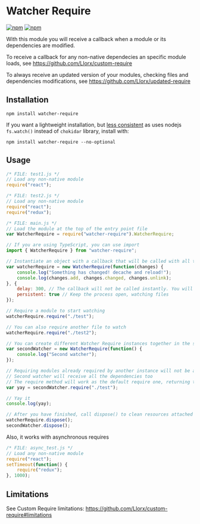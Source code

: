 # Watcher Require

[![npm](https://img.shields.io/npm/v/watcher-require.svg)](https://www.npmjs.com/package/watcher-require) [![npm](https://img.shields.io/npm/dm/watcher-require.svg)](https://www.npmjs.com/package/watcher-require)

With this module you will receive a callback when a module or its dependencies are modified.

To receive a callback for any non-native dependecies an specific module loads, see https://github.com/Llorx/custom-require

To always receive an updated version of your modules, checking files and dependencies modifications, see https://github.com/Llorx/updated-require

## Installation

`npm install watcher-require`

If you want a lightweight installation, but [less consistent](https://nodejs.org/docs/latest/api/fs.html#fs_fs_watch_filename_options_listener) as uses nodejs `fs.watch()` instead of `chokidar` library, install with:

`npm install watcher-require --no-optional`

## Usage

```js
/* FILE: test1.js */
// Load any non-native module
require("react");
```

```js
/* FILE: test2.js */
// Load any non-native module
require("react");
require("redux");
```

```js
/* FILE: main.js */
// Load the module at the top of the entry point file
var WatcherRequire = require("watcher-require").WatcherRequire;

// If you are using TypeScript, you can use import
import { WatcherRequire } from "watcher-require";

// Instantiate an object with a callback that will be called with all the new changes
var watcherRequire = new WatcherRequire(function(changes) {
    console.log("Something has changed! decache and reload!");
    console.log(changes.add, changes.changed, changes.unlink);
}, {
    delay: 300, // The callback will not be called instantly. You will receive one callback per each bunch of files changed
    persistent: true // Keep the process open, watching files
});

// Require a module to start watching
watcherRequire.require("./test");

// You can also require another file to watch
watcherRequire.require("./test2");

// You can create different Watcher Require instances together in the same script
var secondWatcher = new WatcherRequire(function() {
    console.log("Second watcher");
});

// Requiring modules already required by another instance will not be a problem
// Second watcher will receive all the dependencies too
// The require method will work as the default require one, returning the exports contents
var yay = secondWatcher.require("./test");

// Yay it
console.log(yay);

// After you have finished, call dispose() to clean resources attached to modules
watcherRequire.dispose();
secondWatcher.dispose();
```

Also, it works with asynchronous requires
```js
/* FILE: async_test.js */
// Load any non-native module
require("react");
setTimeout(function() {
    require("redux");
}, 1000);
```

## Limitations

See Custom Require limitations: https://github.com/Llorx/custom-require#limitations